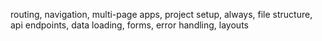 routing, navigation, multi-page apps, project setup, always, file structure, api endpoints, data loading, forms, error handling, layouts